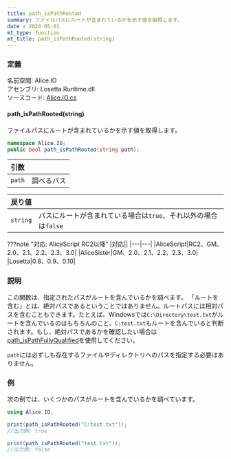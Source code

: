 ```yaml
---
title: path_isPathRooted
summary: ファイルパスにルートが含まれているかを示す値を取得します。
date : 2024-05-01
mt_type: function
mt_title: path_isPathRooted(string)
---
```


### 定義
名前空間: Alice.IO<br/>
アセンブリ: Losetta.Runtime.dll<br/>
ソースコード: [Alice.IO.cs](https://github.com/WSOFT-Project/Losetta/blob/master/Losetta.Runtime/Alice.IO.cs)

#### path_isPathRooted(string)

ファイルパスにルートが含まれているかを示す値を取得します。

```cs title="AliceScript"
namespace Alice.IO;
public bool path_isPathRooted(string path);
```

|引数| |
|-|-|
|`path`|調べるパス|

|戻り値| |
|-|-|
|`string`|パスにルートが含まれている場合は`true`、それ以外の場合は`false`|

???note "対応: AliceScript RC2以降"
    |対応||
    |---|---|
    |AliceScript|RC2、GM、2.0、2.1、2.2、2.3、3.0|
    |AliceSister|GM、2.0、2.1、2.2、2.3、3.0|
    |Losetta|0.8、0.9、0.10|

### 説明
この関数は、指定されたパスがルートを含んでいるかを調べます。
「ルートを含む」とは、絶対パスであるということではありません。ルートパスには相対パスを含むこともできます。たとえば、Windowsでは`C:\Directory\test.txt`がルートを含んでいるのはもちろんのこと、`C:test.txt`もルートを含んでいると判断されます。もし、絶対パスであるかを確認したい場合は[path_isPathFullyQualified](./path_ispathfullyqualified.md)を使用してください。

`path`には必ずしも存在するファイルやディレクトリへのパスを指定する必要はありません。

### 例
次の例では、いくつかのパスがルートを含んでいるかを調べています。

```cs title="AliceScript"
using Alice.IO;

print(path_isPathRooted("C:test.txt"));
//出力例: true

print(path_isPathRooted("test.txt"));
//出力例: false
```